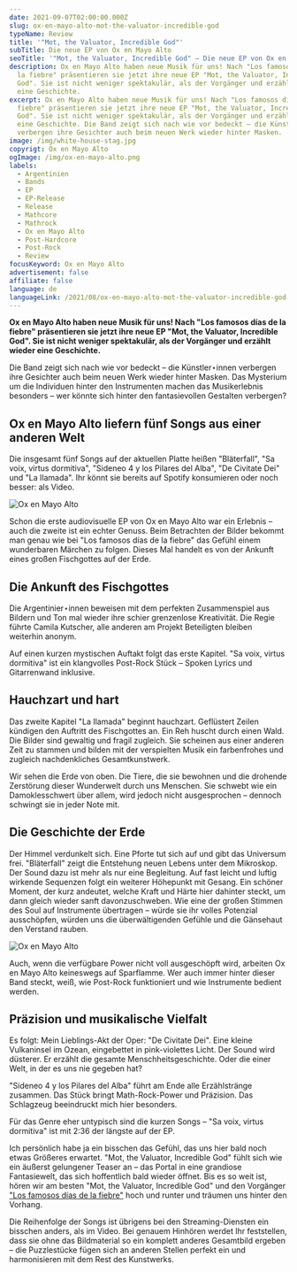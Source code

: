 ```yaml
---
date: 2021-09-07T02:00:00.000Z
slug: ox-en-mayo-alto-mot-the-valuator-incredible-god
typeName: Review
title: '"Mot, the Valuator, Incredible God"'
subTitle: Die neue EP von Ox en Mayo Alto
seoTitle: '"Mot, the Valuator, Incredible God" – Die neue EP von Ox en Mayo Alto'
description: Ox en Mayo Alto haben neue Musik für uns! Nach "Los famosos días de
  la fiebre" präsentieren sie jetzt ihre neue EP "Mot, the Valuator, Incredible
  God". Sie ist nicht weniger spektakulär, als der Vorgänger und erzählt wieder
  eine Geschichte.
excerpt: Ox en Mayo Alto haben neue Musik für uns! Nach "Los famosos días de la
  fiebre" präsentieren sie jetzt ihre neue EP "Mot, the Valuator, Incredible
  God". Sie ist nicht weniger spektakulär, als der Vorgänger und erzählt wieder
  eine Geschichte. Die Band zeigt sich nach wie vor bedeckt – die Künstler⋆innen
  verbergen ihre Gesichter auch beim neuen Werk wieder hinter Masken.
image: /img/white-house-stag.jpg
copyrigt: Ox en Mayo Alto
ogImage: /img/ox-en-mayo-alto.png
labels:
  - Argentinien
  - Bands
  - EP
  - EP-Release
  - Release
  - Mathcore
  - Mathrock
  - Ox en Mayo Alto
  - Post-Hardcore
  - Post-Rock
  - Review
focusKeyword: Ox en Mayo Alto
advertisement: false
affiliate: false
language: de
languageLink: /2021/08/ox-en-mayo-alto-mot-the-valuator-incredible-god-en/
---
```

**Ox en Mayo Alto haben neue Musik für uns! Nach "Los famosos días de la fiebre" präsentieren sie jetzt ihre neue EP "Mot, the Valuator, Incredible God". Sie ist nicht weniger spektakulär, als der Vorgänger und erzählt wieder eine Geschichte.**

Die Band zeigt sich nach wie vor bedeckt – die Künstler⋆innen verbergen ihre Gesichter auch beim neuen Werk wieder hinter Masken. Das Mysterium um die Individuen hinter den Instrumenten machen das Musikerlebnis besonders – wer könnte sich hinter den fantasievollen Gestalten verbergen?

## Ox en Mayo Alto liefern fünf Songs aus einer anderen Welt

Die insgesamt fünf Songs auf der aktuellen Platte heißen "Bläterfall", "Sa voix, virtus dormitiva", "Sideneo 4 y los Pilares del Alba", "De Civitate Dei" und "La Ilamada". Ihr könnt sie bereits auf Spotify konsumieren oder noch besser: als Video.

![Ox en Mayo Alto](/img/fox.jpg "Ox en Mayo Alto")

Schon die erste audiovisuelle EP von Ox en Mayo Alto war ein Erlebnis – auch die zweite ist ein echter Genuss. Beim Betrachten der Bilder bekommt man genau wie bei "Los famosos días de la fiebre" das Gefühl einem wunderbaren Märchen zu folgen. Dieses Mal handelt es von der Ankunft eines großen Fischgottes auf der Erde.

## Die Ankunft des Fischgottes

Die Argentinier⋆innen beweisen mit dem perfekten Zusammenspiel aus Bildern und Ton mal wieder ihre schier grenzenlose Kreativität. Die Regie führte Camila Kutscher, alle anderen am Projekt Beteiligten bleiben weiterhin anonym.

Auf einen kurzen mystischen Auftakt folgt das erste Kapitel. "Sa voix, virtus dormitiva" ist ein klangvolles Post-Rock Stück – Spoken Lyrics und Gitarrenwand inklusive.

## Hauchzart und hart

Das zweite Kapitel "La Ilamada" beginnt hauchzart. Geflüstert Zeilen kündigen den Auftritt des Fischgottes an. Ein Reh huscht durch einen Wald. Die Bilder sind gewaltig und fragil zugleich. Sie scheinen aus einer anderen Zeit zu stammen und bilden mit der verspielten Musik ein farbenfrohes und zugleich nachdenkliches Gesamtkunstwerk. 

Wir sehen die Erde von oben. Die Tiere, die sie bewohnen und die drohende Zerstörung dieser Wunderwelt durch uns Menschen. Sie schwebt wie ein Damoklesschwert über allem, wird jedoch nicht ausgesprochen – dennoch schwingt sie in jeder Note mit.

## Die Geschichte der Erde

Der Himmel verdunkelt sich. Eine Pforte tut sich auf und gibt das Universum frei. "Bläterfall" zeigt die Entstehung neuen Lebens unter dem Mikroskop. Der Sound dazu ist mehr als nur eine Begleitung. Auf fast leicht und luftig wirkende Sequenzen folgt ein weiterer Höhepunkt mit Gesang. Ein schöner Moment, der kurz andeutet, welche Kraft und Härte hier dahinter steckt, um dann gleich wieder sanft davonzuschweben. Wie eine der großen Stimmen des Soul auf Instrumente übertragen – würde sie ihr volles Potenzial ausschöpfen, würden uns die überwältigenden Gefühle und die Gänsehaut den Verstand rauben.

![Ox en Mayo Alto](/img/mot.jpg "Ox en Mayo Alto")

Auch, wenn die verfügbare Power nicht voll ausgeschöpft wird, arbeiten Ox en Mayo Alto keineswegs auf Sparflamme. Wer auch immer hinter dieser Band steckt, weiß, wie Post-Rock funktioniert und wie Instrumente bedient werden.

## Präzision und musikalische Vielfalt

Es folgt: Mein Lieblings-Akt der Oper: "De Civitate Dei". Eine kleine Vulkaninsel im Ozean, eingebettet in pink-violettes Licht. Der Sound wird düsterer. Er erzählt die gesamte Menschheitsgeschichte. Oder die einer Welt, in der es uns nie gegeben hat?

"Sideneo 4 y los Pilares del Alba" führt am Ende alle Erzählstränge zusammen. Das Stück bringt Math-Rock-Power und Präzision. Das Schlagzeug beeindruckt mich hier besonders.

Für das Genre eher untypisch sind die kurzen Songs – "Sa voix, virtus dormitiva" ist mit 2:36 der längste auf der EP.

Ich persönlich habe ja ein bisschen das Gefühl, das uns hier bald noch etwas Größeres erwartet. "Mot, the Valuator, Incredible God" fühlt sich wie ein äußerst gelungener Teaser an – das Portal in eine grandiose Fantasiewelt, das sich hoffentlich bald wieder öffnet. Bis es so weit ist, hören wir am besten "Mot, the Valuator, Incredible God" und den Vorgänger ["Los famosos días de la fiebre"](/2020/09/ox-en-mayo-alto-los-famosos-dias-de-la-fiebre-review/) hoch und runter und träumen uns hinter den Vorhang.

Die Reihenfolge der Songs ist übrigens bei den Streaming-Diensten ein bisschen anders, als im Video. Bei genauem Hinhören werdet Ihr feststellen, dass sie ohne das Bildmaterial so ein komplett anderes Gesamtbild ergeben – die Puzzlestücke fügen sich an anderen Stellen perfekt ein und harmonisieren mit dem Rest des Kunstwerks. 

<YouTube id="M5nTMbdOf4w" />